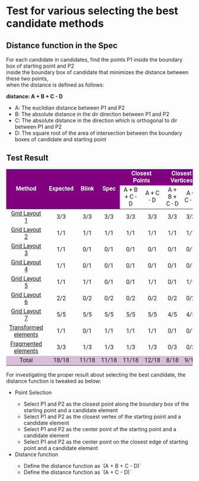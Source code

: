 # Test for various selecting the best candidate methods
## Distance function in the Spec
  <p>For each candidate in candidates, find the points P1 inside the boundary box of starting point and P2<br>
    inside the boundary box of candidate that minimizes the distance between these two points, <br>
    when the distance is defined as follows:</p>
  <p><strong>distance:
      A + B + C - D</strong></p>
  <ul>
    <li>A:
        The euclidian distance between P1 and P2</li>
    <li>B:
        The absolute distance in the dir direction between P1 and P2</li>
    <li>C:
        The absolute distance in the direction which is orthogonal to dir between P1 and P2</li>
    <li>D:
        The square root of the area of intersection between the boundary boxes of candidate and starting point</li>
  </ul>

## Test Result
<table style="font-family: 'Roboto';">
  <thead>
  <tr style="background-color:purple; font-weight: bold; color: white;">
    <td align="center" rowspan="2">Method</td>
    <td align="center" rowspan="2">Expected</td>
    <td align="center" rowspan="2">Blink</td>
    <td align="center" rowspan="2">Spec</td>
    <td align="center" colspan="2">Closest Points</td>
    <td align="center" colspan="2">Closest Vertices</td>
    <td align="center" colspan="2">Center Points</td>
    <td align="center" colspan="2">Center Points on Edges</td>
  </tr>
  <tr>
    <td align="center">A + B + C - D</td>
    <td align="center">A + C - D</td>
    <td align="center">A + B + C - D</td>
    <td align="center">A + C - D</td>
    <td align="center">A + B + C - D</td>
    <td align="center">A + C - D</td>
    <td align="center">A + B + C - D</td>
    <td align="center">A + C - D</td>
  </tr>
  </thead>
  <tbody>
    <tr>
      <td align="center">
        <a href="spatnav-distance-function-grid-001.html" target="blank">Grid Layout 1</a>
      </td>
      <td align="center">3/3</td>
      <td align="center">3/3</td>
      <td align="center">3/3</td>
      <td align="center">3/3</td>
      <td align="center">3/3</td>
      <td align="center">3/3</td>
      <td align="center">3/3</td>
      <td align="center">3/3</td>
      <td align="center">3/3</td>
      <td align="center">3/3</td>
      <td align="center">3/3</td>
    </tr>
    <tr>
      <td align="center">
        <a href="spatnav-distance-function-grid-002.html" target="blank">Grid Layout 2</a>
      </td>
      <td align="center">1/1</td>
      <td align="center">1/1</td>
      <td align="center">1/1</td>
      <td align="center">1/1</td>
      <td align="center">1/1</td>
      <td align="center">1/1</td>
      <td align="center">1/1</td>
      <td align="center">1/1</td>
      <td align="center">1/1</td>
      <td align="center">1/1</td>
      <td align="center">1/1</td>
    </tr>
    <tr>
      <td align="center">
        <a href="spatnav-distance-function-grid-003.html" target="blank">Grid Layout 3</a>
      </td>
      <td align="center">1/1</td>
      <td align="center">0/1</td>
      <td align="center">0/1</td>
      <td align="center">0/1</td>
      <td align="center">0/1</td>
      <td align="center">0/1</td>
      <td align="center">0/1</td>
      <td align="center">0/1</td>
      <td align="center">0/1</td>
      <td align="center">0/1</td>
      <td align="center">0/1</td>
    </tr>
    <tr>
      <td align="center">
        <a href="spatnav-distance-function-grid-004.html" target="blank">Grid Layout 4</a>
      </td>
      <td align="center">1/1</td>
      <td align="center">0/1</td>
      <td align="center">0/1</td>
      <td align="center">0/1</td>
      <td align="center">0/1</td>
      <td align="center">0/1</td>
      <td align="center">0/1</td>
      <td align="center">0/1</td>
      <td align="center">0/1</td>
      <td align="center">0/1</td>
      <td align="center">0/1</td>
    </tr>
    <tr>
      <td align="center">
        <a href="spatnav-distance-function-grid-005.html" target="blank">Grid Layout 5</a>
      </td>
      <td align="center">1/1</td>
      <td align="center">1/1</td>
      <td align="center">0/1</td>
      <td align="center">0/1</td>
      <td align="center">1/1</td>
      <td align="center">0/1</td>
      <td align="center">1/1</td>
      <td align="center">1/1</td>
      <td align="center">1/1</td>
      <td align="center">1/1</td>
      <td align="center">1/1</td>
    </tr>
    <tr>
      <td align="center">
        <a href="spatnav-distance-function-grid-006.html" target="blank">Grid Layout 6</a>
      </td>
      <td align="center">2/2</td>
      <td align="center">0/2</td>
      <td align="center">0/2</td>
      <td align="center">0/2</td>
      <td align="center">0/2</td>
      <td align="center">0/2</td>
      <td align="center">0/2</td>
      <td align="center">2/2</td>
      <td align="center">2/2</td>
      <td align="center">2/2</td>
      <td align="center">2/2</td>
    </tr>
    <tr>
      <td align="center">
        <a href="spatnav-distance-function-grid-007.html" target="blank">Grid Layout 7</a>
      </td>
      <td align="center">5/5</td>
      <td align="center">5/5</td>
      <td align="center">5/5</td>
      <td align="center">5/5</td>
      <td align="center">5/5</td>
      <td align="center">4/5</td>
      <td align="center">4/5</td>
      <td align="center">3/5</td>
      <td align="center">3/5</td>
      <td align="center">3/5</td>
      <td align="center">3/5</td>
    </tr>
    <tr>
      <td align="center">
        <a href="spatnav-distance-function-transformed-001.html" target="blank">Transformed elements</a>
      </td>
      <td align="center">1/1</td>
      <td align="center">0/1</td>
      <td align="center">1/1</td>
      <td align="center">1/1</td>
      <td align="center">1/1</td>
      <td align="center">0/1</td>
      <td align="center">0/1</td>
      <td align="center">1/1</td>
      <td align="center">1/1</td>
      <td align="center">1/1</td>
      <td align="center">1/1</td>
    </tr>
    <tr>
      <td align="center">
        <a href="spatnav-distance-function-fragments-001.html" target="blank">Fragmented elements</a>
      </td>
      <td align="center">3/3</td>
      <td align="center">1/3</td>
      <td align="center">1/3</td>
      <td align="center">1/3</td>
      <td align="center">1/3</td>
      <td align="center">0/3</td>
      <td align="center">0/3</td>
      <td align="center">1/3</td>
      <td align="center">1/3</td>
      <td align="center">1/3</td>
      <td align="center">1/3</td>
    </tr>
    <tr style="background-color: thistle ">
      <td align="center">Total</td>
      <td align="center">18/18</td>
      <td align="center">11/18</td>
      <td align="center">11/18</td>
      <td align="center">11/18</td>
      <td align="center">12/18</td>
      <td align="center">8/18</td>
      <td align="center">9/18</td>
      <td align="center">12/18</td>
      <td align="center">12/18</td>
      <td align="center">12/18</td>
      <td align="center">12/18</td>
    </tr>

  </tbody>
</table>

For investigating the proper result about selecting the best candidate, the distance function is tweaked as below:
<ul>
  <li>Point Selection</li>
  <ul>
    <li>Select P1 and P2 as the closest point along the boundary box of the starting point and a candidate element</li>
    <li>Select P1 and P2 as the closest vertex of the starting point and a candidate element</li>
    <li>Select P1 and P2 as the center point of the starting point and a candidate element</li>
    <li>Select P1 and P2 as the center point on the closest edge of starting point and a candidate element</li>
  </ul>
  <li>Distance function</li>
  <ul>
    <li>Define the distance function as `(A + B + C - D)`</li>
    <li>Define the distance function as `(A + C - D)`</li>
  </ul>
</ul>
